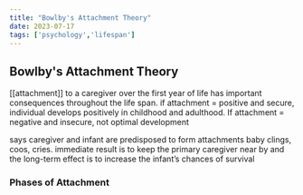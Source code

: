 ```yaml
---
title: "Bowlby's Attachment Theory"
date: 2023-07-17
tags: ['psychology','lifespan']
---
```

## Bowlby's Attachment Theory 
[[attachment]] to a caregiver over the first year of life has important consequences throughout the life span. 
if attachment = positive and secure, individual develops positively in childhood and adulthood. 
If attachment = negative and insecure,  not optimal development 

says caregiver and infant are predisposed to form attachments
baby clings, coos, cries. immediate result is to keep the primary caregiver near by and the long-term effect is to increase the infant’s chances of survival

### Phases of Attachment
